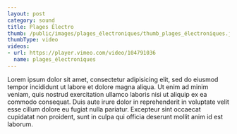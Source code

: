 ```yaml
---
layout: post
category: sound
title: Plages Électro
thumb: /public/images/plages_électroniques/thumb_plages_électroniques.jpg
thumbType: video
videos:
- url: https://player.vimeo.com/video/104791036
  name: plages_électroniques
---
```

Lorem ipsum dolor sit amet, consectetur adipisicing elit, sed do eiusmod
tempor incididunt ut labore et dolore magna aliqua. Ut enim ad minim veniam,
quis nostrud exercitation ullamco laboris nisi ut aliquip ex ea commodo
consequat. Duis aute irure dolor in reprehenderit in voluptate velit esse
cillum dolore eu fugiat nulla pariatur. Excepteur sint occaecat cupidatat non
proident, sunt in culpa qui officia deserunt mollit anim id est laborum.